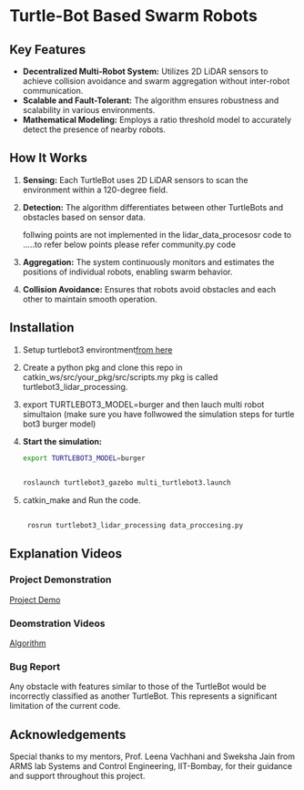 # Turtle-Bot Based Swarm Robots


## Key Features
- **Decentralized Multi-Robot System:** Utilizes 2D LiDAR sensors to achieve collision avoidance and swarm aggregation without inter-robot communication.
- **Scalable and Fault-Tolerant:** The algorithm ensures robustness and scalability in various environments.
- **Mathematical Modeling:** Employs a ratio threshold model to accurately detect the presence of nearby robots.

## How It Works
1. **Sensing:** Each TurtleBot uses 2D LiDAR sensors to scan the environment within a 120-degree field.
2. **Detection:** The algorithm differentiates between other TurtleBots and obstacles based on sensor data.

   follwing points are not implemented in the lidar_data_procesosr code to .....to refer below points please  refer community.py code
4. **Aggregation:** The system continuously monitors and estimates the positions of individual robots, enabling swarm behavior.
5. **Collision Avoidance:** Ensures that robots avoid obstacles and each other to maintain smooth operation.

## Installation
1. Setup turtlebot3 environtment[from here](https://emanual.robotis.com/docs/en/platform/turtlebot3/quick-start/#pc-setup)
2. Create a python pkg and clone this repo in  catkin_ws/src/your_pkg/src/scripts.my pkg is called turtlebot3_lidar_processing.
3. export TURTLEBOT3_MODEL=burger and then  lauch multi robot simultaion (make sure you have follwowed the simulation steps for turtle bot3 burger model)
4.  **Start the simulation:**
    ```bash
    export TURTLEBOT3_MODEL=burger
    ```
    ```bash
 
    roslaunch turtlebot3_gazebo multi_turtlebot3.launch
    ```

5. catkin_make and Run the code.
   ```bash
 
    rosrun turtlebot3_lidar_processing data_proccesing.py

   ```    
      

    


## Explanation Videos
### Project Demonstration
[Project Demo](https://youtu.be/Zxg1iteGq_Y?si=wjVbnHYKQ7Kt8mHI)

### Deomstration Videos
[Algorithm ](https://img.youtube.com/vi/VIDEO_ID/0.jpg)



### Bug Report
 Any obstacle with features similar to those of the TurtleBot would be incorrectly classified as another TurtleBot. This represents a significant limitation of the current code.

## Acknowledgements
Special thanks to my mentors, Prof. Leena Vachhani and Sweksha Jain from ARMS lab Systems and Control Engineering, IIT-Bombay, for their guidance and support throughout this project.



